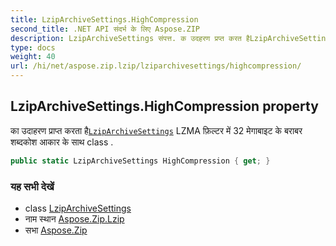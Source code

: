 ```yaml
---
title: LzipArchiveSettings.HighCompression
second_title: .NET API संदर्भ के लिए Aspose.ZIP
description: LzipArchiveSettings संपत्त. क उदहरण प्रप्त करत हैLzipArchiveSettings LZMA फ़ल्टर में 32 मेगबइट के बरबर शब्दकश आकर के सथ class .
type: docs
weight: 40
url: /hi/net/aspose.zip.lzip/lziparchivesettings/highcompression/
---
```

## LzipArchiveSettings.HighCompression property

का उदाहरण प्राप्त करता है[`LzipArchiveSettings`](../) LZMA फ़िल्टर में 32 मेगाबाइट के बराबर शब्दकोश आकार के साथ class .

```csharp
public static LzipArchiveSettings HighCompression { get; }
```

### यह सभी देखें

* class [LzipArchiveSettings](../)
* नाम स्थान [Aspose.Zip.Lzip](../../lziparchivesettings/)
* सभा [Aspose.Zip](../../../)


